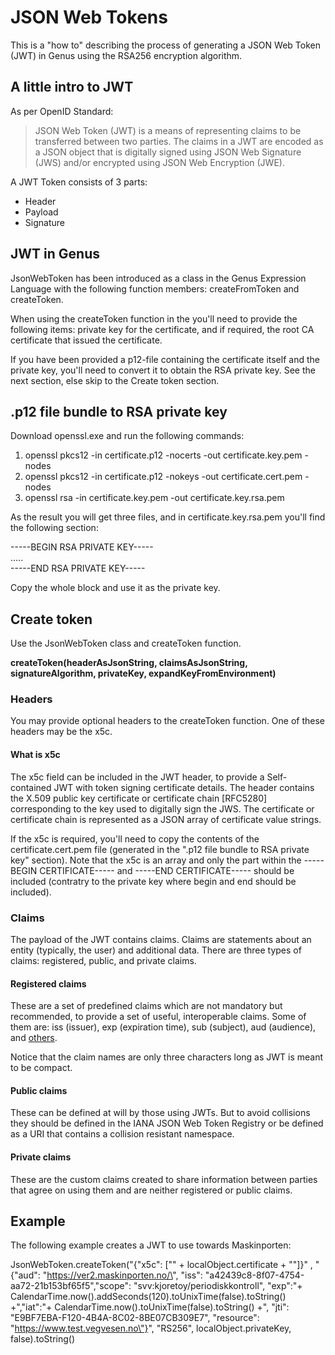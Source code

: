 # JSON Web Tokens
This is a "how to" describing the process of generating a JSON Web Token (JWT) in Genus using the RSA256 encryption algorithm.

## A little intro to JWT
As per OpenID Standard:
> JSON Web Token (JWT) is a means of representing claims to be transferred between two parties. The claims in a JWT are encoded as a JSON object that is digitally signed using JSON Web Signature (JWS) and/or encrypted using JSON Web Encryption (JWE).

A JWT Token consists of 3 parts:

- Header
- Payload
- Signature

## JWT in Genus
JsonWebToken has been introduced as a class in the Genus Expression Language with the following function members: createFromToken and createToken.

When using the createToken function in the  you'll need to provide the following items: private key for the certificate, and if required, the root CA certificate that issued the certificate.

If you have been provided a p12-file containing the certificate itself and the private key, you'll need to convert it to obtain the RSA private key. See the next section, else skip to the Create token section.

## .p12 file bundle to RSA private key


Download openssl.exe and run the following commands:

1. openssl pkcs12 -in certificate.p12 -nocerts -out certificate.key.pem -nodes
2. openssl pkcs12 -in certificate.p12 -nokeys -out certificate.cert.pem -nodes
3. openssl rsa -in certificate.key.pem -out certificate.key.rsa.pem

As the result you will get three files, and in certificate.key.rsa.pem you'll find the following section:

-----BEGIN RSA PRIVATE KEY-----<br>
.....<br>
-----END RSA PRIVATE KEY-----<br>

Copy the whole block and use it as the private key.

## Create token
Use the JsonWebToken class and createToken function.

<b>createToken(headerAsJsonString, claimsAsJsonString, signatureAlgorithm, privateKey, expandKeyFromEnvironment)</b>

### Headers
You may provide optional headers to the createToken function. One of these headers may be the x5c.

#### What is x5c
The x5c field can be included in the JWT header, to provide a Self-contained JWT with token signing certificate details. The header contains the X.509 public key certificate or certificate chain [RFC5280] corresponding to the key used to digitally sign the JWS. The certificate or certificate chain is represented as a JSON array of certificate value strings.

If the x5c is required, you'll need to copy the contents of the certificate.cert.pem file (generated in the ".p12 file bundle to RSA private key" section). Note that the x5c is an array and only the part within the -----BEGIN CERTIFICATE----- and -----END CERTIFICATE----- should be included (contratry to the private key where begin and end should be included).

### Claims
The payload of the JWT contains claims. Claims are statements about an entity (typically, the user) and additional data. There are three types of claims: registered, public, and private claims.

#### Registered claims
These are a set of predefined claims which are not mandatory but recommended, to provide a set of useful, interoperable claims. Some of them are: iss (issuer), exp (expiration time), sub (subject), aud (audience), and [others](https://www.rfc-editor.org/rfc/rfc7519#section-4.1).

Notice that the claim names are only three characters long as JWT is meant to be compact.

#### Public claims
These can be defined at will by those using JWTs. But to avoid collisions they should be defined in the IANA JSON Web Token Registry or be defined as a URI that contains a collision resistant namespace.

#### Private claims
These are the custom claims created to share information between parties that agree on using them and are neither registered or public claims.


## Example
The following example creates a JWT to use towards Maskinporten:

JsonWebToken.createToken("{\"x5c\": [\"" + localObject.certificate + "\"]}" , "{\"aud\": \"https://ver2.maskinporten.no/\", \"iss\": \"a42439c8-8f07-4754-aa72-21b153bf65f5\",\"scope\": \"svv:kjoretoy/periodiskkontroll\", \"exp\":"+ CalendarTime.now().addSeconds(120).toUnixTime(false).toString() +",\"iat\":"+ CalendarTime.now().toUnixTime(false).toString() +", \"jti\": \"E9BF7EBA-F120-4B4A-8C02-8BE07CB309E7\", \"resource\": \"https://www.test.vegvesen.no\"}", "RS256", localObject.privateKey, false).toString()
